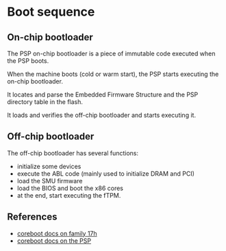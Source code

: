 # Boot sequence

## On-chip bootloader

The PSP on-chip bootloader is a piece of immutable code executed when the PSP boots.

When the machine boots (cold or warm start), the PSP starts executing the on-chip bootloader.

It locates and parse the Embedded Firmware Structure and the PSP directory table in the flash.

It loads and verifies the off-chip bootloader and starts executing it.

## Off-chip bootloader

The off-chip bootloader has several functions:
  * initialize some devices
  * execute the ABL code (mainly used to initialize DRAM and PCI)
  * load the SMU firmware
  * load the BIOS and boot the x86 cores
  * at the end, start executing the fTPM.

## References

  * [coreboot docs on family 17h](https://doc.coreboot.org/soc/amd/family17h.html)
  * [coreboot docs on the PSP](https://doc.coreboot.org/soc/amd/psp_integration.html)
